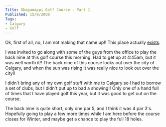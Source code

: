 ```yaml
---
Title: Shaganappi Golf Course - Part 1
Published: 15/8/2008
Tags:
- Calgary
- Golf
---
```


Ok, first of all, no, I am not making that name up!! This place actually [exists](http://www.golf-courses.ca/detail-golf-course-7228.html).

I was invited to go along with some of the guys from the office to play the back nine at this golf course this morning. Had to get up at 4:45am, but it was well worth it!! The back nine of this course looks out over the city of Calgary, and when the sun was rising it was really nice to look out over the city!!

I didn't bring any of my own golf stuff with me to Calgary so I had to borrow a set of clubs, but I didn't put up to bad a showing!! Only one of a hand full of times that I have played golf this year, but it was good to get out on the course.

The back nine is quite short, only one par 5, and I think it was 4 par 3's. Hopefully going to play a few more times while I am here before the course closes for Winter, and maybe get a chance to play the full 18 holes.
